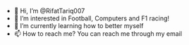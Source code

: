 - 👋 Hi, I’m @RifatTariq007
- 👀 I’m interested in Football, Computers and F1 racing!
- 🌱 I’m currently learning how to better myself
- 📫 How to reach me? You can reach me through my email

<!---
RifatTariq007/RifatTariq007 is a ✨ special ✨ repository because its `README.md` (this file) appears on your GitHub profile.
You can click the Preview link to take a look at your changes.
--->
